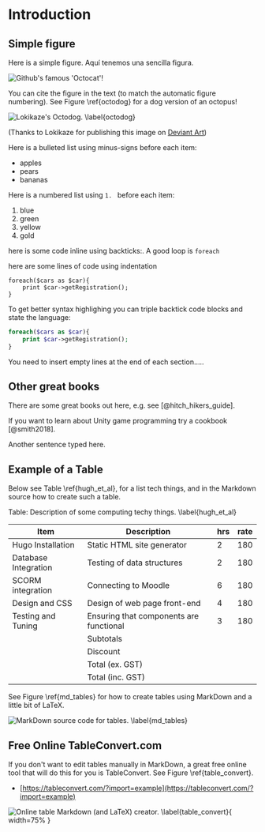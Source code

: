 # Introduction

## Simple figure

Here is a simple figure. Aquí tenemos una sencilla figura.

![Github's famous 'Octocat'!](03_figures/introduction/octocat.png)

You can cite the figure in the text (to match the automatic figure numbering). See Figure \ref{octodog} for a dog version of an octopus!

![Lokikaze's Octodog. \label{octodog}](03_figures/introduction/octo_dog__mspaint_by_lokikaze-d32qx0s_small.png)

(Thanks to Lokikaze for publishing this image on [Deviant Art](http://lokikaze.deviantart.com/art/Octo-Dog-MSPaint-186013612))

Here is a bulleted list using minus-signs before each item:

- apples
- pears
- bananas

Here is a numbered list using `1. ` before each item:

1. blue
1. green
1. yellow
1. gold

here is some code inline using backticks:. A good loop is `foreach`

here are some lines of code using indentation

	foreach($cars as $car){
		print $car->getRegistration();
	}

To get better syntax highlighing you can triple backtick code blocks and state the language:

```php
foreach($cars as $car){
	print $car->getRegistration();
}
```

You need to insert empty lines at the end of each section.....  

## Other great books

There are some great books out here, e.g. see [@hitch_hikers_guide].

If you want to learn about Unity game programming try a cookbook [@smith2018].

Another sentence typed here.

## Example of a Table

Below see Table \ref{hugh_et_al}, for a list tech things, and in the Markdown source how to create such a table.

<!-- ***************************************************** -->
<!-- ****************** start of table ******************* -->
<!-- ***************************************************** -->
Table: Description of some computing techy things. \label{hugh_et_al}


Item                 | Description                              | hrs   | rate
---------------------|------------------------------------------|-------|----
Hugo Installation    | Static HTML site generator               | 2     | 180
Database Integration | Testing of data structures               | 2     | 180
SCORM integration    | Connecting to Moodle                     | 6     | 180
Design and CSS       | Design of web page front-end             | 4     | 180
Testing and Tuning   | Ensuring that components are functional  | 3     | 180
                     | Subtotals                                |       |
                     | Discount                                 |       |    
                     | Total (ex. GST)                          |       |
                     | Total (inc. GST)                         |       |
 
<!-- ***************************************************** -->

See Figure \ref{md_tables} for how to create tables using MarkDown and a little bit of LaTeX.

![MarkDown source code for tables. \label{md_tables}](03_figures/introduction/tables_markdown.png)

## Free Online TableConvert.com

If you don't want to edit tables manually in MarkDown, a great free online tool that will do this for you is TableConvert. See Figure \ref{table_convert}.

- [https://tableconvert.com/?import=example](https://tableconvert.com/?import=example)

![Online table Markdown (and LaTeX) creator. \label{table_convert}](03_figures/introduction/table_convert.png){ width=75% }


<!--stackedit_data:
eyJoaXN0b3J5IjpbMzgyMjIxMjIzXX0=
-->